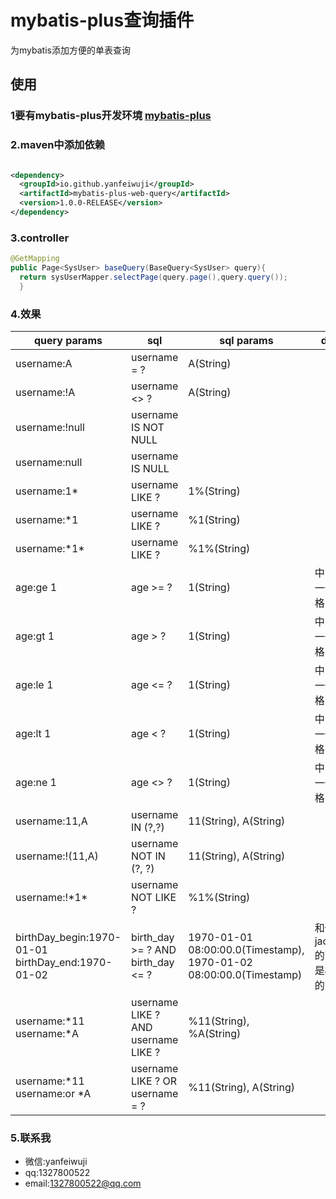 # mybatis-plus查询插件

为mybatis添加方便的单表查询

## 使用

### 1要有mybatis-plus开发环境 [mybatis-plus](https://mp.baomidou.com/)

### 2.maven中添加依赖

```xml

<dependency>
  <groupId>io.github.yanfeiwuji</groupId>
  <artifactId>mybatis-plus-web-query</artifactId>
  <version>1.0.0-RELEASE</version>
</dependency>
```

### 3.controller

```java
@GetMapping
public Page<SysUser> baseQuery(BaseQuery<SysUser> query){
  return sysUserMapper.selectPage(query.page(),query.query());
  }
```

### 4.效果

|  query params   | sql  |sql params|desc|
|  ----  | ----  |---- |----|
| username:A  | username = ? | A(String) ||
| username:!A  | username <> ?| A(String)||
| username:!null | username IS NOT NULL| ||
| username:null | username IS NULL| ||
|username:1*|username LIKE ?| 1%(String)||
|username:*1|username LIKE ?|%1(String)||
|username:\*1\*|username LIKE ?|%1%(String)||
|age:ge 1|age >= ?|1(String)|中间有一个空格|
|age:gt 1|age > ?|1(String)|中间有一个空格|
|age:le 1|age <= ?|1(String)|中间有一个空格|
|age:lt 1|age < ?|1(String)|中间有一个空格|
|age:ne 1|age <> ?|1(String)|中间有一个空格|
|username:11,A|username IN (?,?)|11(String), A(String)||
|username:!(11,A)|username NOT IN (?, ?)|11(String), A(String)||
|username:!\*1\*|username NOT LIKE ?|%1%(String)|
|birthDay_begin:1970-01-01 birthDay_end:1970-01-02|birth_day >= ? AND birth_day <= ?|1970-01-01 08:00:00.0(Timestamp), 1970-01-02 08:00:00.0(Timestamp)|和你的jackson的配置是相同的|
|username:*11 username:*A|username LIKE ? AND username LIKE ?|%11(String), %A(String)||
|username:*11 username:or *A|username LIKE ? OR username = ?|%11(String), A(String)||

### 5.联系我

+ 微信:yanfeiwuji
+ qq:1327800522
+ email:1327800522@qq.com

